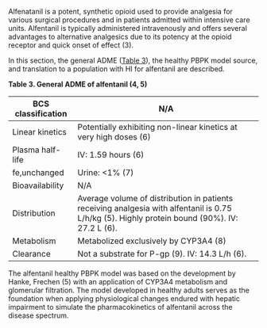 Alfenatanil is a potent, synthetic opioid used to provide analgesia for various surgical procedures and in patients admitted within intensive care units. Alfentanil is typically administered intravenously and offers several advantages to alternative analgesics due to its potency at the opioid receptor and quick onset of effect (3).

In this section, the general ADME ([Table 3](#table_3)), the healthy PBPK model source, and translation to a population with HI for alfentanil are described.

**Table 3. General ADME of alfentanil (4, 5)** <a id="table_3">

| BCS classification | N/A |
| -- | -- | 
| Linear kinetics    | Potentially exhibiting non-linear kinetics at very high doses (6) |
| Plasma half-life   | IV: 1.59 hours (6) |
| fe,unchanged       | Urine: <1% (7) |
| Bioavailability    | N/A |
| Distribution       | Average volume of distribution in patients receiving analgesia with alfentanil is 0.75 L/h/kg (5). Highly protein bound (90%). IV: 27.2 L (6). |
| Metabolism         | Metabolized exclusively by CYP3A4 (8) |
| Clearance          | Not a substrate for P-gp (9). IV: 14.3 L/h (6). |


The alfentanil healthy PBPK model was based on the development by Hanke, Frechen (5) with an application of CYP3A4 metabolism and glomerular filtration. The model developed in healthy adults serves as the foundation when applying physiological changes endured with hepatic impairment to simulate the pharmacokinetics of alfentanil across the disease spectrum. 